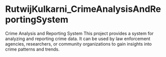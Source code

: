# RutwijKulkarni_CrimeAnalysisAndReportingSystem
Crime Analysis and Reporting System  This project provides a system for analyzing and reporting crime data. It can be used by law enforcement agencies, researchers, or community organizations to gain insights into crime patterns and trends.
